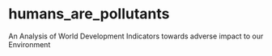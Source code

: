 # humans_are_pollutants
An Analysis of World Development Indicators towards adverse impact to our Environment
